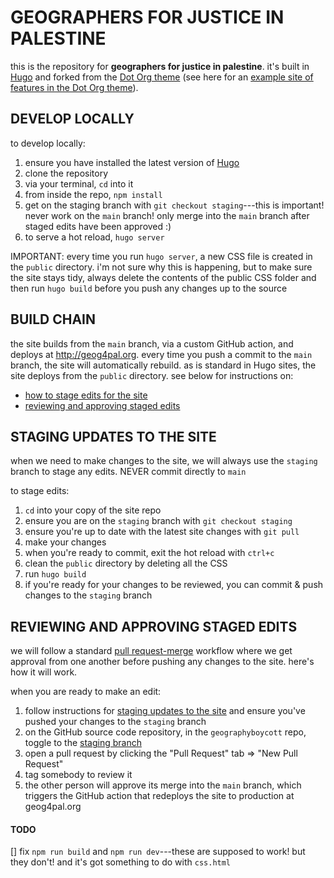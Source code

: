 # GEOGRAPHERS FOR JUSTICE IN PALESTINE

this is the repository for **geographers for justice in palestine**. it's built in [Hugo](https://gohugo.io/documentation/) and forked from the [Dot Org theme](https://github.com/cncf/dot-org-hugo-theme) (see here for an [example site of features in the Dot Org theme](https://dot-org-hugo-theme-demo.netlify.app/faq/)).

## DEVELOP LOCALLY

to develop locally:

1. ensure you have installed the latest version of [Hugo](https://gohugo.io/)
2. clone the repository
3. via your terminal, `cd` into it
4. from inside the repo, `npm install`
5. get on the staging branch with `git checkout staging`---this is important! never work on the `main` branch! only merge into the `main` branch after staged edits have been approved :)
6. to serve a hot reload, `hugo server`

IMPORTANT: every time you run `hugo server`, a new CSS file is created in the `public` directory. i'm not sure why this is happening, but to make sure the site stays tidy, always delete the contents of the public CSS folder and then run `hugo build` before you push any changes up to the source

## BUILD CHAIN

the site builds from the `main` branch, via a custom GitHub action, and deploys at http://geog4pal.org. every time you push a commit to the `main` branch, the site will automatically rebuild. as is standard in Hugo sites, the site deploys from the `public` directory. see below for instructions on:

- [how to stage edits for the site](#staging-updates-to-the-site)
- [reviewing and approving staged edits](#reviewing-and-approving-staged-edits)

## STAGING UPDATES TO THE SITE

when we need to make changes to the site, we will always use the `staging` branch to stage any edits. NEVER commit directly to `main`

to stage edits:

1. `cd` into your copy of the site repo
2. ensure you are on the `staging` branch with `git checkout staging`
3. ensure you're up to date with the latest site changes with `git pull`
4. make your changes
5. when you're ready to commit, exit the hot reload with `ctrl+c`
6. clean the `public` directory by deleting all the CSS
7. run `hugo build`
8. if you're ready for your changes to be reviewed, you can commit & push changes to the `staging` branch

## REVIEWING AND APPROVING STAGED EDITS

we will follow a standard [pull request-merge](https://docs.github.com/en/pull-requests/collaborating-with-pull-requests/incorporating-changes-from-a-pull-request/merging-a-pull-request) workflow where we get approval from one another before pushing any changes to the site. here's how it will work.

when you are ready to make an edit:

1. follow instructions for [staging updates to the site](#staging-updates-to-the-site) and ensure you've pushed your changes to the `staging` branch
2. on the GitHub source code repository, in the `geographyboycott` repo, toggle to the [staging branch](https://github.com/geographyboycott/geographyboycott/tree/staging)
3. open a pull request by clicking the "Pull Request" tab => "New Pull Request"
4. tag somebody to review it
5. the other person will approve its merge into the `main` branch, which triggers the GitHub action that redeploys the site to production at geog4pal.org

#### TODO

[] fix `npm run build` and `npm run dev`---these are supposed to work! but they don't! and it's got something to do with `css.html`
